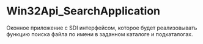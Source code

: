 # Win32Api_SearchApplication
Оконное приложение с SDI интерфейсом, которое будет реализовывать функцию поиска файла по имени в заданном каталоге и подкаталогах.
